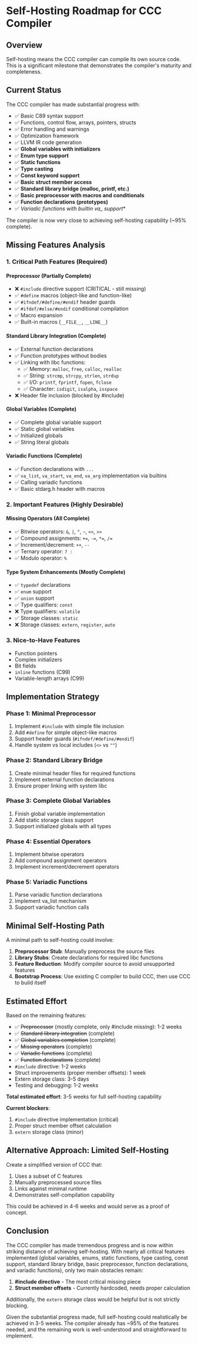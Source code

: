 # Self-Hosting Roadmap for CCC Compiler

## Overview

Self-hosting means the CCC compiler can compile its own source code. This is a significant milestone that demonstrates the compiler's maturity and completeness.

## Current Status

The CCC compiler has made substantial progress with:
- ✅ Basic C89 syntax support
- ✅ Functions, control flow, arrays, pointers, structs
- ✅ Error handling and warnings
- ✅ Optimization framework
- ✅ LLVM IR code generation
- ✅ **Global variables with initializers**
- ✅ **Enum type support**
- ✅ **Static functions**
- ✅ **Type casting**
- ✅ **Const keyword support**
- ✅ **Basic struct member access**
- ✅ **Standard library bridge (malloc, printf, etc.)**
- ✅ **Basic preprocessor with macros and conditionals**
- ✅ **Function declarations (prototypes)**
- ✅ **Variadic functions with builtin va_* support**

The compiler is now very close to achieving self-hosting capability (~95% complete).

## Missing Features Analysis

### 1. Critical Path Features (Required)

#### Preprocessor (Partially Complete)
- ❌ `#include` directive support (CRITICAL - still missing)
- ✅ `#define` macros (object-like and function-like)
- ✅ `#ifndef/#define/#endif` header guards
- ✅ `#ifdef/#else/#endif` conditional compilation
- ✅ Macro expansion
- ✅ Built-in macros (`__FILE__`, `__LINE__`)

#### Standard Library Integration (Complete)
- ✅ External function declarations
- ✅ Function prototypes without bodies
- ✅ Linking with libc functions:
  - ✅ Memory: `malloc`, `free`, `calloc`, `realloc`
  - ✅ String: `strcmp`, `strcpy`, `strlen`, `strdup`
  - ✅ I/O: `printf`, `fprintf`, `fopen`, `fclose`
  - ✅ Character: `isdigit`, `isalpha`, `isspace`
- ❌ Header file inclusion (blocked by #include)

#### Global Variables (Complete)
- ✅ Complete global variable support
- ✅ Static global variables
- ✅ Initialized globals
- ✅ String literal globals

#### Variadic Functions (Complete)
- ✅ Function declarations with `...`
- ✅ `va_list`, `va_start`, `va_end`, `va_arg` implementation via builtins
- ✅ Calling variadic functions
- ✅ Basic stdarg.h header with macros

### 2. Important Features (Highly Desirable)

#### Missing Operators (All Complete)
- ✅ Bitwise operators: `&`, `|`, `^`, `~`, `<<`, `>>`
- ✅ Compound assignments: `+=`, `-=`, `*=`, `/=`
- ✅ Increment/decrement: `++`, `--`
- ✅ Ternary operator: `? :`
- ✅ Modulo operator: `%`

#### Type System Enhancements (Mostly Complete)
- ✅ `typedef` declarations
- ✅ `enum` support
- ✅ `union` support
- ✅ Type qualifiers: `const`
- ❌ Type qualifiers: `volatile`
- ✅ Storage classes: `static`
- ❌ Storage classes: `extern`, `register`, `auto`

### 3. Nice-to-Have Features

- Function pointers
- Complex initializers
- Bit fields
- `inline` functions (C99)
- Variable-length arrays (C99)

## Implementation Strategy

### Phase 1: Minimal Preprocessor
1. Implement `#include` with simple file inclusion
2. Add `#define` for simple object-like macros
3. Support header guards (`#ifndef/#define/#endif`)
4. Handle system vs local includes (`<>` vs `""`)

### Phase 2: Standard Library Bridge
1. Create minimal header files for required functions
2. Implement external function declarations
3. Ensure proper linking with system libc

### Phase 3: Complete Global Variables
1. Finish global variable implementation
2. Add static storage class support
3. Support initialized globals with all types

### Phase 4: Essential Operators
1. Implement bitwise operators
2. Add compound assignment operators
3. Implement increment/decrement operators

### Phase 5: Variadic Functions
1. Parse variadic function declarations
2. Implement va_list mechanism
3. Support variadic function calls

## Minimal Self-Hosting Path

A minimal path to self-hosting could involve:

1. **Preprocessor Stub**: Manually preprocess the source files
2. **Library Stubs**: Create declarations for required libc functions
3. **Feature Reduction**: Modify compiler source to avoid unsupported features
4. **Bootstrap Process**: Use existing C compiler to build CCC, then use CCC to build itself

## Estimated Effort

Based on the remaining features:
- ✅ ~~Preprocessor~~ (mostly complete, only #include missing): 1-2 weeks
- ✅ ~~Standard library integration~~ (complete)
- ✅ ~~Global variables completion~~ (complete)
- ✅ ~~Missing operators~~ (complete)
- ✅ ~~Variadic functions~~ (complete)
- ✅ ~~Function declarations~~ (complete)
- `#include` directive: 1-2 weeks
- Struct improvements (proper member offsets): 1 week
- Extern storage class: 3-5 days
- Testing and debugging: 1-2 weeks

**Total estimated effort**: 3-5 weeks for full self-hosting capability

**Current blockers**:
1. `#include` directive implementation (critical)
2. Proper struct member offset calculation
3. `extern` storage class (minor)

## Alternative Approach: Limited Self-Hosting

Create a simplified version of CCC that:
1. Uses a subset of C features
2. Manually preprocessed source files
3. Links against minimal runtime
4. Demonstrates self-compilation capability

This could be achieved in 4-6 weeks and would serve as a proof of concept.

## Conclusion

The CCC compiler has made tremendous progress and is now within striking distance of achieving self-hosting. With nearly all critical features implemented (global variables, enums, static functions, type casting, const support, standard library bridge, basic preprocessor, function declarations, and variadic functions), only two main obstacles remain:

1. **#include directive** - The most critical missing piece
2. **Struct member offsets** - Currently hardcoded, needs proper calculation

Additionally, the `extern` storage class would be helpful but is not strictly blocking.

Given the substantial progress made, full self-hosting could realistically be achieved in 3-5 weeks. The compiler already has ~95% of the features needed, and the remaining work is well-understood and straightforward to implement.